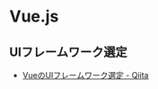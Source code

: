 # Vue.js


## UIフレームワーク選定
- [VueのUIフレームワーク選定 - Qiita](https://qiita.com/yoshiplur/items/d39fe389d363a66dbb1c)
